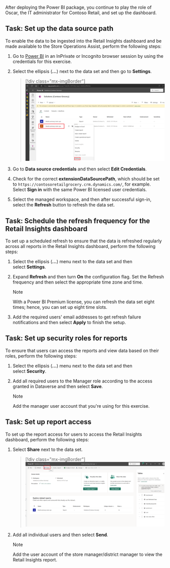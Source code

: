 After deploying the Power BI package, you continue to play the role of Oscar, the IT administrator for Contoso Retail, and set up the dashboard. 

## Task: Set up the data source path

To enable the data to be ingested into the Retail Insights dashboard and be made available to the Store Operations Assist, perform the following steps:

1. Go to [Power BI](https://powerbi.microsoft.com/?azure-portal=true) in an InPrivate or Incognito browser session by using the credentials for this exercise.

1. Select the ellipsis (**...**) next to the data set and then go to **Settings**.

   > [!div class="mx-imgBorder"]
   > [![Screenshot of Power BI Solutions with focus on Retail summary store ops and the ellipsis menu selected with focus on the Settings option.](../media/data-set.png)](../media/data-set.png#lightbox)

1. Go to **Data source credentials** and then select **Edit Credentials**.

1. Check for the correct **extensionDataSourcePath**, which should be set to `https://contosoretailgrocery.crm.dynamics.com/`, for example. Select **Sign in** with the same Power BI licensed user credentials.

1. Select the managed workspace, and then after successful sign-in, select the **Refresh** button to refresh the data set.

## Task: Schedule the refresh frequency for the Retail Insights dashboard

To set up a scheduled refresh to ensure that the data is refreshed regularly across all reports in the Retail Insights dashboard, perform the following steps:

1. Select the ellipsis (**...**) menu next to the data set and then select **Settings**.

1. Expand **Refresh** and then turn **On** the configuration flag. Set the Refresh frequency and then select the appropriate time zone and time.

   > [!NOTE]
   > With a Power BI Premium license, you can refresh the data set eight times; hence, you can set up eight time slots.

1. Add the required users' email addresses to get refresh failure notifications and then select **Apply** to finish the setup.

## Task: Set up security roles for reports

To ensure that users can access the reports and view data based on their roles, perform the following steps:

1. Select the ellipsis (**...**) menu next to the data set and then select **Security**.

1. Add all required users to the Manager role according to the access granted in Dataverse and then select **Save**.

   > [!NOTE]
   > Add the manager user account that you're using for this exercise.

## Task: Set up report access

To set up the report access for users to access the Retail Insights dashboard, perform the following steps:

1. Select **Share** next to the data set.

   > [!div class="mx-imgBorder"]
   > [![Screenshot of Power BI with focus on the Share button.](../media/share-data-set.png)](../media/share-data-set.png#lightbox)

1. Add all individual users and then select **Send**.

   > [!NOTE]
   > Add the user account of the store manager/district manager to view the Retail Insights report.
